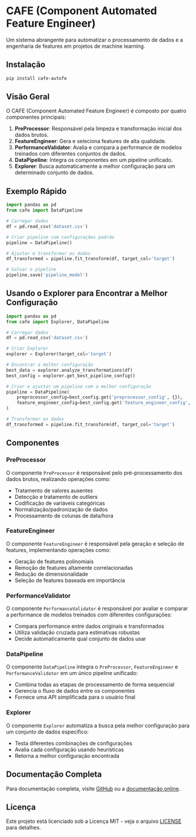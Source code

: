 # CAFE (Component Automated Feature Engineer)

Um sistema abrangente para automatizar o processamento de dados e a engenharia de features em projetos de machine learning.

## Instalação

```bash
pip install cafe-autofe
```

## Visão Geral

O CAFE (Component Automated Feature Engineer) é composto por quatro componentes principais:

1. **PreProcessor**: Responsável pela limpeza e transformação inicial dos dados brutos.
2. **FeatureEngineer**: Gera e seleciona features de alta qualidade.
3. **PerformanceValidator**: Avalia e compara a performance de modelos treinados com diferentes conjuntos de dados.
4. **DataPipeline**: Integra os componentes em um pipeline unificado.
5. **Explorer**: Busca automaticamente a melhor configuração para um determinado conjunto de dados.

## Exemplo Rápido

```python
import pandas as pd
from cafe import DataPipeline

# Carregar dados
df = pd.read_csv('dataset.csv')

# Criar pipeline com configurações padrão
pipeline = DataPipeline()

# Ajustar e transformar os dados
df_transformed = pipeline.fit_transform(df, target_col='target')

# Salvar o pipeline
pipeline.save('pipeline_model')
```

## Usando o Explorer para Encontrar a Melhor Configuração

```python
import pandas as pd
from cafe import Explorer, DataPipeline

# Carregar dados
df = pd.read_csv('dataset.csv')

# Criar Explorer
explorer = Explorer(target_col='target')

# Encontrar a melhor configuração
best_data = explorer.analyze_transformations(df)
best_config = explorer.get_best_pipeline_config()

# Criar e ajustar um pipeline com a melhor configuração
pipeline = DataPipeline(
    preprocessor_config=best_config.get('preprocessor_config', {}),
    feature_engineer_config=best_config.get('feature_engineer_config', {})
)

# Transformar os dados
df_transformed = pipeline.fit_transform(df, target_col='target')
```

## Componentes

### PreProcessor

O componente `PreProcessor` é responsável pelo pré-processamento dos dados brutos, realizando operações como:

- Tratamento de valores ausentes
- Detecção e tratamento de outliers
- Codificação de variáveis categóricas
- Normalização/padronização de dados
- Processamento de colunas de data/hora

### FeatureEngineer

O componente `FeatureEngineer` é responsável pela geração e seleção de features, implementando operações como:

- Geração de features polinomiais
- Remoção de features altamente correlacionadas
- Redução de dimensionalidade
- Seleção de features baseada em importância

### PerformanceValidator

O componente `PerformanceValidator` é responsável por avaliar e comparar a performance de modelos treinados com diferentes configurações:

- Compara performance entre dados originais e transformados
- Utiliza validação cruzada para estimativas robustas
- Decide automaticamente qual conjunto de dados usar

### DataPipeline

O componente `DataPipeline` integra o `PreProcessor`, `FeatureEngineer` e `PerformanceValidator` em um único pipeline unificado:

- Combina todas as etapas de processamento de forma sequencial
- Gerencia o fluxo de dados entre os componentes
- Fornece uma API simplificada para o usuário final

### Explorer

O componente `Explorer` automatiza a busca pela melhor configuração para um conjunto de dados específico:

- Testa diferentes combinações de configurações
- Avalia cada configuração usando heurísticas
- Retorna a melhor configuração encontrada

## Documentação Completa

Para documentação completa, visite [GitHub](https://github.com/yourusername/cafe-autofe) ou a [documentação online](https://cafe-autofe.readthedocs.io/).

## Licença

Este projeto está licenciado sob a Licença MIT - veja o arquivo [LICENSE](https://github.com/yourusername/cafe-autofe/blob/main/LICENSE) para detalhes.